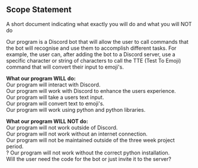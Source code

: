 ## Scope Statement
A short document indicating what exactly you will do and what you will NOT do

Our program is a Discord bot that will allow the user to call commands that the bot will recognise and use them to accomplish different tasks. For example, the user can, after adding the bot to a Discord server, use a specific character or string of characters to call the TTE (Test To Emoji) command that will convert their input to emoji's.


**What our program WILL do:** <br>
Our program will interact with Discord. <br>
Our program will work with Discord to enhance the users experience. <br>
Our program will take a users text input. <br>
Our program will convert text to emoji's. <br>
Our program will work using python and python libraries. <br>

**What our program WILL NOT do:** <br>
Our program will not work outside of Discord. <br>
Our program will not work without an internet connection. <br>
Our program will not be maintained outside of the three week project period. <br>
? Our program will not work without the correct python installation. <br>
        Will the user need the code for the bot or just invite it to the server?

